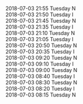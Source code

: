 2018-07-03 21:55 Tuesday  N  
2018-07-03 21:50 Tuesday  I  
2018-07-03 21:45 Tuesday  N  
2018-07-03 21:35 Tuesday  I  
2018-07-03 21:10 Tuesday  N  
2018-07-03 21:05 Tuesday  I  
2018-07-03 20:50 Tuesday  N  
2018-07-03 20:35 Tuesday  I  
2018-07-03 09:20 Tuesday  N  
2018-07-03 09:10 Tuesday  I  
2018-07-03 09:00 Tuesday  N  
2018-07-03 08:40 Tuesday  I  
2018-07-03 08:30 Tuesday  N  
2018-07-03 08:20 Tuesday  I  
2018-07-03 08:15 Tuesday  N  
